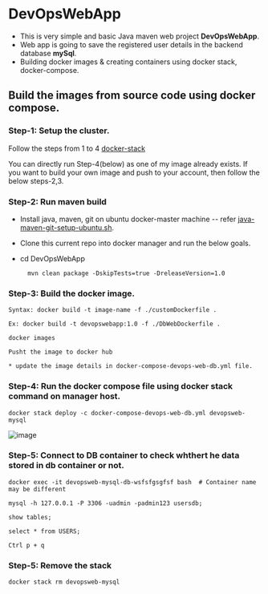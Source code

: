 # DevOpsWebApp

* This is very simple and basic Java maven web project **DevOpsWebApp**.
* Web app is going to save the registered user details in the backend database **mySql**.
* Building docker images & creating containers using docker stack, docker-compose.

## Build the images from source code using docker compose.

### Step-1: Setup the cluster.
    
   Follow the steps from 1 to 4 [docker-stack](https://github.com/DevOpsPlatform/Phase-2/blob/master/Docker/DockerStacks/docker-stack.md)
    
    
   You can directly run Step-4(below) as one of my image already exists. If you want to build your own image and push to your account, then follow the below steps-2,3.
   
### Step-2: Run maven build

  * Install java, maven, git on ubuntu docker-master machine -- refer [java-maven-git-setup-ubuntu.sh](https://github.com/DevOpsPlatform/Phase-1/blob/master/java-maven-git-setup-ubuntu.sh).
  
  * Clone this current repo into docker manager and run the below goals.
  
  * cd DevOpsWebApp
  
          mvn clean package -DskipTests=true -DreleaseVersion=1.0

### Step-3: Build the docker image.

    Syntax: docker build -t image-name -f ./customDockerfile .
    
    Ex: docker build -t devopswebapp:1.0 -f ./DbWebDockerfile .
    
    docker images
    
    Pusht the image to docker hub
    
    * update the image details in docker-compose-devops-web-db.yml file.
    
### Step-4: Run the docker compose file using docker stack command on manager host.

    docker stack deploy -c docker-compose-devops-web-db.yml devopsweb-mysql

![image](https://user-images.githubusercontent.com/24622526/49082594-25d86e00-f270-11e8-8196-8c6faa21f079.png)

### Step-5: Connect to DB container to check whthert he data stored in db container or not.

    docker exec -it devopsweb-mysql-db-wsfsfgsgfsf bash  # Container name may be different

    mysql -h 127.0.0.1 -P 3306 -uadmin -padmin123 usersdb;

    show tables;
    
    select * from USERS;
    
    Ctrl p + q

### Step-5: Remove the stack

    docker stack rm devopsweb-mysql
